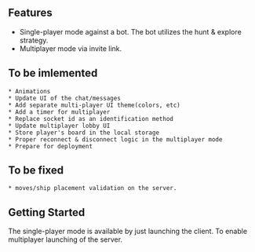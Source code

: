 ## Features
   * Single-player mode against a bot. The bot utilizes the hunt & explore strategy.
   * Multiplayer mode via invite link.

## To be imlemented

    * Animations
    * Update UI of the chat/messages
    * Add separate multi-player UI theme(colors, etc)
    * Add a timer for multiplayer
    * Replace socket id as an identification method
    * Update multiplayer lobby UI
    * Store player's board in the local storage
    * Proper reconnect & disconnect logic in the multiplayer mode
    * Prepare for deployment

## To be fixed

    * moves/ship placement validation on the server.

## Getting Started

The single-player mode is available by just launching the client.
To enable multiplayer launching of the server.

